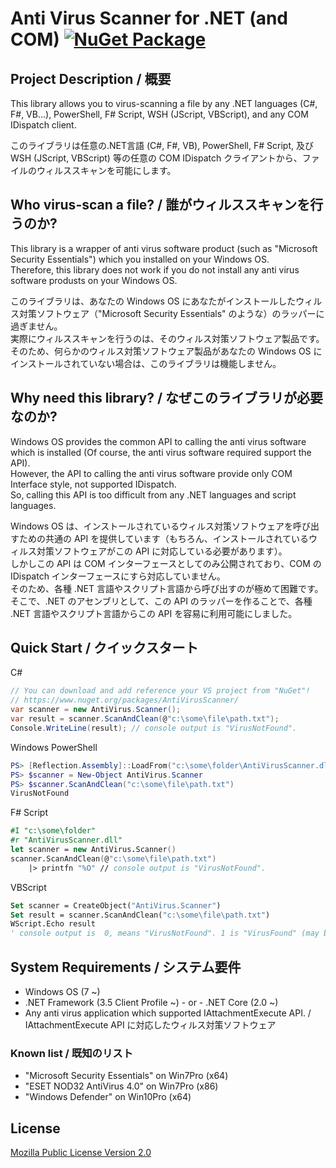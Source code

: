 # Anti Virus Scanner for .NET (and COM) [![NuGet Package](https://img.shields.io/nuget/v/AntiVirusScanner.svg)](https://www.nuget.org/packages/AntiVirusScanner/)

## Project Description / 概要

This library allows you to virus-scanning a file by any .NET languages (C#, F#, VB...), PowerShell, F# Script, WSH (JScript, VBScript), and any COM IDispatch client.

 このライブラリは任意の.NET言語 (C#, F#, VB), PowerShell, F# Script, 及び WSH (JScript, VBScript) 等の任意の COM IDispatch クライアントから、ファイルのウィルススキャンを可能にします。

## Who virus-scan a file? / 誰がウィルススキャンを行うのか?

This library is a wrapper of anti virus software product (such as "Microsoft Security Essentials") which you installed on your Windows OS.  
Therefore, this library does not work if you do not install any anti virus software produsts on your Windows OS.

このライブラリは、あなたの Windows OS にあなたがインストールしたウィルス対策ソフトウェア（"Microsoft Security Essentials" のような）のラッパーに過ぎません。  
実際にウィルススキャンを行うのは、そのウィルス対策ソフトウェア製品です。  
そのため、何らかのウィルス対策ソフトウェア製品があなたの Windows OS にインストールされていない場合は、このライブラリは機能しません。

## Why need this library? / なぜこのライブラリが必要なのか?

Windows OS provides the common API to calling the anti virus software which is installed (Of course, the anti virus software required support the API).  
However, the API to calling the anti virus software provide only COM Interface style, not supported IDispatch.  
So, calling this API is too difficult from any .NET languages and script languages.

Windows OS は、インストールされているウィルス対策ソフトウェアを呼び出すための共通の API を提供しています（もちろん、インストールされているウィルス対策ソフトウェアがこの API に対応している必要があります）。  
しかしこの API は COM インターフェースとしてのみ公開されており、COM の IDispatch インターフェースにすら対応していません。  
そのため、各種 .NET 言語やスクリプト言語から呼び出すのが極めて困難です。  
そこで、.NET のアセンブリとして、この API のラッパーを作ることで、各種 .NET 言語やスクリプト言語からこの API を容易に利用可能にしました。

## Quick Start / クイックスタート

C#

```csharp
// You can download and add reference your VS project from "NuGet"!
// https://www.nuget.org/packages/AntiVirusScanner/
var scanner = new AntiVirus.Scanner();
var result = scanner.ScanAndClean(@"c:\some\file\path.txt");
Console.WriteLine(result); // console output is "VirusNotFound".
```

Windows PowerShell

```powershell
PS> [Reflection.Assembly]::LoadFrom("c:\some\folder\AntiVirusScanner.dll")
PS> $scanner = New-Object AntiVirus.Scanner
PS> $scanner.ScanAndClean("c:\some\file\path.txt")
VirusNotFound
```

F# Script

```fsharp
#I "c:\some\folder"
#r "AntiVirusScanner.dll"
let scanner = new AntiVirus.Scanner()
scanner.ScanAndClean(@"c:\some\file\path.txt")
    |> printfn "%O" // console output is "VirusNotFound".
```

VBScript

```vb
Set scanner = CreateObject("AntiVirus.Scanner")
Set result = scanner.ScanAndClean("c:\some\file\path.txt")
WScript.Echo result 
' console output is  0, means "VirusNotFound". 1 is "VirusFound" (may be cleaned), 2 is "FileNotExist".
```

## System Requirements / システム要件

- Windows OS (7 ~)
- .NET Framework (3.5 Client Profile ~) - or - .NET Core (2.0 ~)
- Any anti virus application which supported IAttachmentExecute API. / IAttachmentExecute API に対応したウィルス対策ソフトウェア

### Known list / 既知のリスト

- "Microsoft Security Essentials" on Win7Pro (x64)
- "ESET NOD32 AntiVirus 4.0" on Win7Pro (x86)
- "Windows Defender" on Win10Pro (x64)


## License

[Mozilla Public License Version 2.0](https://github.com/jsakamoto/AntiVirusScanner/blob/master/LICENSE)